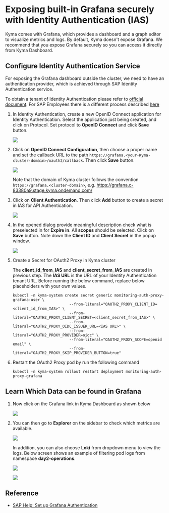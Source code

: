 # Exposing built-in Grafana securely with Identity Authentication (IAS)

Kyma comes with Grafana, which provides a dashboard and a graph editor to visualize metrics and logs. By default, Kyma doesn't expose Grafana. We recommend that you expose Grafana securely so you can access it directly from Kyma Dashboard. 

## Configure Identity Authentication Service

For exposing the Grafana dashboard outside the cluster, we need to have an authentication provider, which is achieved through SAP Identity Authentication service.

To obtain a tenant of Identity Authentication please refer to [official document](https://help.sap.com/docs/IDENTITY_AUTHENTICATION/6d6d63354d1242d185ab4830fc04feb1/93160ebd2dcb40e98aadcbb9a970f2b9.html#getting-a-tenant). For SAP Employees there is a different process described [here](https://github.tools.sap/saas-extension-on-kyma/easyfranchise-internal-appendix/blob/main/btp-kyma-day2-operations/README.md)

1. In Identity Authentication, create a new OpenID Connect application for Identity Authentication. Select the application just being created, and click on Protocol. Set protocol to **OpenID Connect** and click **Save** button.

   ![](images/ias_switch_to_openid.png)

2. Click on **OpenID Connect Configuration**,  then choose a proper name and set the callback URL to the path `https://grafana.<your-Kyma-cluster-domain>/oauth2/callback`. Then click **Save** button. 

   ![](images/ias_callback_url.png)

   Note that the domain of Kyma cluster follows the convention  `https://grafana.<cluster-domain>`,  e.g. https://grafana.c-83380a9.stage.kyma.ondemand.com/

3. Click on **Client Authentication**. Then click **Add** button to create a secret in IAS for API Authentication. 

   ![](images/navigate_create_secret.png) 

4. In the opened dialog provide meaningful description check what is preselected in for **Expire in**. All **scopes** should be selected. Click on **Save** button. Note down the **Client ID** and **Client Secret** in the popup window.
   
   ![](images/create_secret.png)
5. Create a Secret for OAuth2 Proxy in Kyma cluster

   The **client_id_from_IAS** and **client_secret_from_IAS** are created in previous step. The **IAS URL** is the URL of your Identity Authentication tenant URL.
   Before running the below command, replace below placeholders with your own values.

   ```shell
   kubectl -n kyma-system create secret generic monitoring-auth-proxy-grafana-user \
   							--from-literal="OAUTH2_PROXY_CLIENT_ID=<client_id_from_IAS>" \
   							--from-literal="OAUTH2_PROXY_CLIENT_SECRET=<client_secret_from_IAS>" \
   							--from-literal="OAUTH2_PROXY_OIDC_ISSUER_URL=<IAS URL>" \
   							--from-literal="OAUTH2_PROXY_PROVIDER=oidc" \
   							--from-literal="OAUTH2_PROXY_SCOPE=openid email" \
   							--from-literal="OAUTH2_PROXY_SKIP_PROVIDER_BUTTON=true"
   ```

6. Restart the OAuth2 Proxy pod by run the following command

   ```shell
   kubectl -n kyma-system rollout restart deployment monitoring-auth-proxy-grafana
   ```
## Learn Which Data can be found in Grafana 

1. Now click on the Grafana link in Kyma Dashboard as shown below

   ![](images/GrafanaLink_dashboard.png)


2. You can then go to **Explorer** on the sidebar to check which metrics are available.

   ![](images/grafana_metrics.png)

   In addition, you can also choose **Loki** from dropdown menu to view the logs. Below screen shows an example of filtering pod logs from namespace **day2-operations**.

      ![](images/grafana_logs_config.png)

      ![](images/grafana_logs.png)

## Reference

* [SAP Help: Set up Grafana Authentication](
https://help.sap.com/docs/BTP/65de2977205c403bbc107264b8eccf4b/3e4299cfd0884c428e6b4774225638e8.html)
